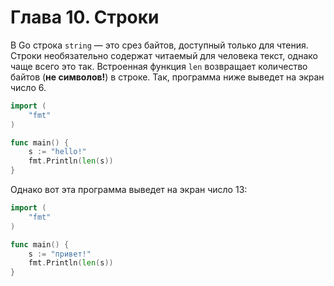 # Глава 10. Строки

В Go строка `string` — это срез байтов, доступный только для чтения. Строки необязательно содержат читаемый для человека текст, однако чаще всего это так. Встроенная функция `len` возвращает количество байтов (**не символов!**) в строке. Так, программа ниже выведет на экран число 6.

```go {.example_for_playground .example_for_playground_001}
import (
	"fmt"
)

func main() {
	s := "hello!"
	fmt.Println(len(s))
}
```

Однако вот эта программа выведет на экран число 13:

```go {.example_for_playground .example_for_playground_002}
import (
	"fmt"
)

func main() {
	s := "привет!"
	fmt.Println(len(s))
}
```

